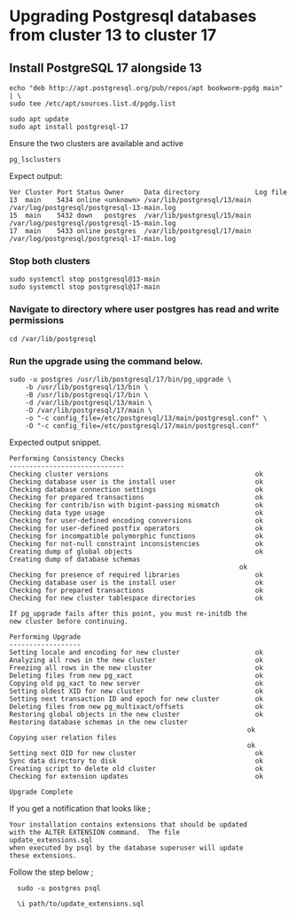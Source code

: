 # Upgrading Postgresql databases from cluster 13 to cluster 17
## Install PostgreSQL 17 alongside 13

    echo "deb http://apt.postgresql.org/pub/repos/apt bookworm-pgdg main" | \
    sudo tee /etc/apt/sources.list.d/pgdg.list

    sudo apt update
    sudo apt install postgresql-17

Ensure the two clusters are available and active

    pg_lsclusters

Expect output:

    Ver Cluster Port Status Owner     Data directory              Log file
    13  main    5434 online <unknown> /var/lib/postgresql/13/main /var/log/postgresql/postgresql-13-main.log
    15  main    5432 down   postgres  /var/lib/postgresql/15/main /var/log/postgresql/postgresql-15-main.log
    17  main    5433 online postgres  /var/lib/postgresql/17/main /var/log/postgresql/postgresql-17-main.log    


### Stop both clusters

    sudo systemctl stop postgresql@13-main
    sudo systemctl stop postgresql@17-main
 

### Navigate to directory where user postgres has read and write permissions

    cd /var/lib/postgresql

### Run the upgrade using the command below.

    sudo -u postgres /usr/lib/postgresql/17/bin/pg_upgrade \
        -b /usr/lib/postgresql/13/bin \
        -B /usr/lib/postgresql/17/bin \
        -d /var/lib/postgresql/13/main \
        -D /var/lib/postgresql/17/main \
        -o "-c config_file=/etc/postgresql/13/main/postgresql.conf" \
        -O "-c config_file=/etc/postgresql/17/main/postgresql.conf"

Expected output snippet.

    Performing Consistency Checks
    -----------------------------
    Checking cluster versions                                     ok
    Checking database user is the install user                    ok
    Checking database connection settings                         ok
    Checking for prepared transactions                            ok
    Checking for contrib/isn with bigint-passing mismatch         ok
    Checking data type usage                                      ok
    Checking for user-defined encoding conversions                ok
    Checking for user-defined postfix operators                   ok
    Checking for incompatible polymorphic functions               ok
    Checking for not-null constraint inconsistencies              ok
    Creating dump of global objects                               ok
    Creating dump of database schemas                             
                                                              ok
    Checking for presence of required libraries                   ok
    Checking database user is the install user                    ok
    Checking for prepared transactions                            ok
    Checking for new cluster tablespace directories               ok

    If pg_upgrade fails after this point, you must re-initdb the
    new cluster before continuing.

    Performing Upgrade
    ------------------
    Setting locale and encoding for new cluster                   ok
    Analyzing all rows in the new cluster                         ok
    Freezing all rows in the new cluster                          ok
    Deleting files from new pg_xact                               ok
    Copying old pg_xact to new server                             ok
    Setting oldest XID for new cluster                            ok
    Setting next transaction ID and epoch for new cluster         ok
    Deleting files from new pg_multixact/offsets                  ok
    Restoring global objects in the new cluster                   ok
    Restoring database schemas in the new cluster                 
                                                                ok
    Copying user relation files                                   
                                                                ok
    Setting next OID for new cluster                              ok
    Sync data directory to disk                                   ok
    Creating script to delete old cluster                         ok
    Checking for extension updates                                ok

    Upgrade Complete

If you get a notification that looks like ;

    Your installation contains extensions that should be updated
    with the ALTER EXTENSION command.  The file
    update_extensions.sql
    when executed by psql by the database superuser will update
    these extensions.

Follow the step below ;

      sudo -u postgres psql
      
      \i path/to/update_extensions.sql
 
